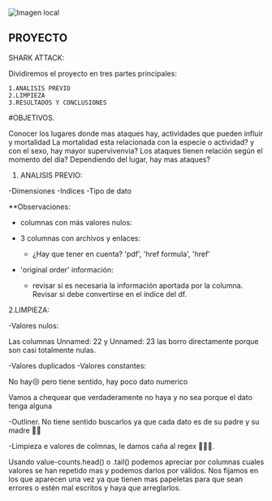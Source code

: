 ![Imagen local](https://www.tonica.la/__export/1671505182718/sites/debate/img/2022/12/19/jaws.jpg_463833556.jpg)


## PROYECTO ##

SHARK ATTACK:

Dividiremos el proyecto en tres partes principales:

	1.ANALISIS PREVIO
	2.LIMPIEZA
	3.RESULTADOS Y CONCLUSIONES	

#OBJETIVOS.

Conocer los lugares donde mas ataques hay, actividades que pueden influir y mortalidad
La mortalidad esta relacionada con la especie o actividad? y con el sexo, hay mayor supervivenvia?
Los ataques tienen relación según el momento del día?
Dependiendo del lugar, hay mas ataques?



1. ANALISIS PREVIO:

-Dimensiones
-Indices
-Tipo de dato

**Observaciones:

- columnas con más valores nulos:



- 3 columnas con archivos y enlaces:

    - ¿Hay que tener en cuenta? 'pdf', 'href formula', 'href'

- 'original order' información:
    - revisar si es necesaria la información aportada por la columna. Revisar si debe convertirse en el índice del df.



2.LIMPIEZA:

-Valores nulos: 

Las columnas Unnamed: 22 y Unnamed: 23 las borro directamente porque son casi totalmente nulas.

-Valores duplicados
-Valores constantes:

No hay😒 pero tiene sentido, hay poco dato numerico

Vamos a chequear que verdaderamente no haya y no sea porque el dato tenga alguna


-Outliner. No tiene sentido buscarlos ya que cada dato es de su padre y su madre 🤦‍♀️

-Limpieza e valores de colmnas, le damos caña al regex 🥊🥊🥊.

Usando value-counts.head() o .tail() podemos apreciar por columnas cuales valores se han repetido mas y podemos darlos por válidos.
Nos fijamos en los que aparecen una vez ya que tienen mas papeletas para que sean errores o estén mal escritos y haya que arreglarlos.








